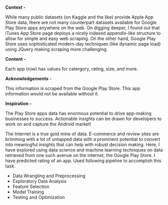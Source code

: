 **Context -**

While many public datasets (on Kaggle and the like) provide Apple App Store data, there are not many counterpart
datasets available for Google Play Store apps anywhere on the web. On digging deeper, I found out that iTunes App
Store page deploys a nicely indexed appendix-like structure to allow for simple and easy web scraping. On the other
hand, Google Play Store uses sophisticated modern-day techniques (like dynamic page load) using JQuery making
scraping more challenging.

**Content -**

Each app (row) has values for catergory, rating, size, and more.

**Acknowledgements -**

This information is scraped from the Google Play Store. This app information would not be available without it.

**Inspiration -**

The Play Store apps data has enormous potential to drive app-making businesses to success. Actionable insights
can be drawn for developers to work on and capture the Android market!

The Internet is a true gold mine of data. E-commerce and review sites are brimming with a lot of untapped data with a prominent potential to convert into meaningful insights that can help with robust decision making. Here, I have explored using data science and machine learning techniques on data retrieved from one such avenue on the internet, the Google Play Store. I have predicted rating of an app. Used following pipeline to accomplish this task.

* Data Wrangling and Preprocessing
* Exploratory Data Analysis
* Feature Selection
* Model Training
* Testing and Optimization
